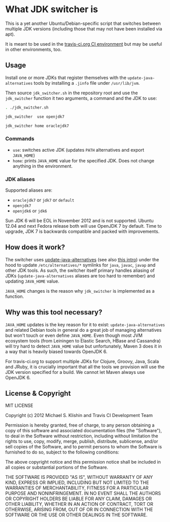 # What JDK switcher is

This is a yet another Ubuntu/Debian-specific script that switches between multiple JDK
versions (including those that may not have been installed via apt).

It is meant to be used in the [travis-ci.org CI environment](https://github.com/travis-ci/travis-cookbooks) but
may be useful in other environments, too.

## Usage

Install one or more JDKs that register themselves with the `update-java-alternatives` tools by
installing a `.jinfo` file under `/usr/lib/jvm`.

Then source `jdk_switcher.sh` in the repository root and use the `jdk_switcher` function it two arguments,
a command and the JDK to use:

``` bash
. ./jdk_switcher.sh

jdk_switcher  use openjdk7

jdk_switcher home oraclejdk7
```

### Commands

 * `use`: switches active JDK (updates `PATH` alternatives and export `JAVA_HOME`)
 * `home`: prints `JAVA_HOME` value for the specified JDK. Does not change anything in the environment.

### JDK aliases

Supported aliases are:

 * `oraclejdk7` or `jdk7` or `default`
 * `openjdk7`
 * `openjdk6` or `jdk6`

Sun JDK 6 will be EOL in November 2012 and is not supported. Ubuntu 12.04 and next Fedora release
both will use OpenJDK 7 by default. Time to upgrade, JDK 7 is backwards compatible and packed with
improvements.


## How does it work?

The switcher uses [update-java-alternatives](http://manpages.ubuntu.com/manpages/hardy/man8/update-java-alternatives.8.html) (see also [this intro](http://wiki.debian.org/Java/#Java_and_Debian)) under the hood to update `/etc/alternatives/*` symlinks for
`java`, `javac`, `javap` and other JDK tools. As such, the switcher itself primary handles aliasing of
JDKs (`update-java-alternatives` aliases are too hard to remember) and updating `JAVA_HOME` value.

`JAVA_HOME` changes is the reason why `jdk_switcher` is implemented as a function.


## Why was this tool necessary?

`JAVA_HOME` updates is the key reason for it to exist: `update-java-alternatives` and related Debian tools
in general do a great job of managing alternatives but won't touch or even define `JAVA_HOME`. Even though most
JVM ecosystem tools (from Leiningen to Elastic Search, HBase and Cassandra) will
try hard to detect `JAVA_HOME` value but unfortunately, Maven 3 does it in a way that is heavily biased
towards OpenJDK 6.

For travis-ci.org to support multiple JDKs for Clojure, Groovy, Java, Scala and JRuby, it is crucially
important that all the tools we provision will use the JDK version specified for a build. We cannot let
Maven always use OpenJDK 6.



## License & Copyright

MIT LICENSE

Copyright (c) 2012 Michael S. Klishin and Travis CI Development Team

Permission is hereby granted, free of charge, to any person obtaining a copy
of this software and associated documentation files (the "Software"), to deal
in the Software without restriction, including without limitation the rights
to use, copy, modify, merge, publish, distribute, sublicense, and/or sell
copies of the Software, and to permit persons to whom the Software is
furnished to do so, subject to the following conditions:

The above copyright notice and this permission notice shall be included in
all copies or substantial portions of the Software.

THE SOFTWARE IS PROVIDED "AS IS", WITHOUT WARRANTY OF ANY KIND, EXPRESS OR
IMPLIED, INCLUDING BUT NOT LIMITED TO THE WARRANTIES OF MERCHANTABILITY,
FITNESS FOR A PARTICULAR PURPOSE AND NONINFRINGEMENT. IN NO EVENT SHALL THE
AUTHORS OR COPYRIGHT HOLDERS BE LIABLE FOR ANY CLAIM, DAMAGES OR OTHER
LIABILITY, WHETHER IN AN ACTION OF CONTRACT, TORT OR OTHERWISE, ARISING FROM,
OUT OF OR IN CONNECTION WITH THE SOFTWARE OR THE USE OR OTHER DEALINGS IN
THE SOFTWARE.
